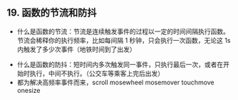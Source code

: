 ## 19. 函数的节流和防抖

* 什么是函数的节流：节流是连续触发事件的过程以一定的时间间隔执行函数。节流会稀释你的执行频率，比如每间隔 1 秒钟，只会执行一次函数，无论这 1s 内触发了多少次事件（地铁时间到了出发）

- 什么是函数的防抖：短时间内多次触发同一事件，只执行最后一次，或者在开始时执行，中间不执行。（公交车等乘客上完后出发）
- 都为解决高频率事件而来，scroll mosewheel
  mosemover touchmove onesize
